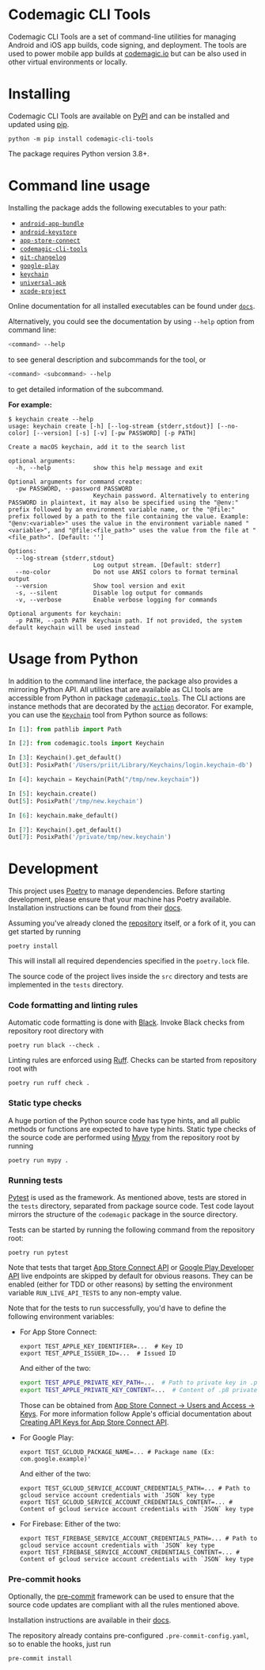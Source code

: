 # Codemagic CLI Tools

Codemagic CLI Tools are a set of command-line utilities for managing Android and iOS app builds,
code signing, and deployment. The tools are used to power mobile app builds at [codemagic.io](https://codemagic.io) but can be also used in other virtual environments or locally.

# Installing

Codemagic CLI Tools are available on [PyPI](https://pypi.org/project/codemagic-cli-tools/)
and can be installed and updated using [pip](https://pip.pypa.io/en/stable/getting-started/).

```
python -m pip install codemagic-cli-tools
```

The package requires Python version 3.8+.

# Command line usage

Installing the package adds the following executables to your path:

- [`android-app-bundle`](https://github.com/codemagic-ci-cd/cli-tools/blob/master/docs/android-app-bundle/README.md)
- [`android-keystore`](https://github.com/codemagic-ci-cd/cli-tools/blob/master/docs/android-keystore/README.md)
- [`app-store-connect`](https://github.com/codemagic-ci-cd/cli-tools/blob/master/docs/app-store-connect/README.md)
- [`codemagic-cli-tools`](https://github.com/codemagic-ci-cd/cli-tools/blob/master/docs/codemagic-cli-tools/README.md)
- [`git-changelog`](https://github.com/codemagic-ci-cd/cli-tools/blob/master/docs/git-changelog/README.md)
- [`google-play`](https://github.com/codemagic-ci-cd/cli-tools/blob/master/docs/google-play/README.md)
- [`keychain`](https://github.com/codemagic-ci-cd/cli-tools/blob/master/docs/keychain/README.md)
- [`universal-apk`](https://github.com/codemagic-ci-cd/cli-tools/blob/master/docs/universal-apk/README.md)
- [`xcode-project`](https://github.com/codemagic-ci-cd/cli-tools/blob/master/docs/xcode-project/README.md)

Online documentation for all installed executables can be found under
[`docs`](https://github.com/codemagic-ci-cd/cli-tools/tree/master/docs#cli-tools).

Alternatively, you could see the documentation by using `--help` option from command line:

```bash
<command> --help
```
to see general description and subcommands for the tool, or

```bash
<command> <subcommand> --help
```
to get detailed information of the subcommand.

**For example:**

```
$ keychain create --help
usage: keychain create [-h] [--log-stream {stderr,stdout}] [--no-color] [--version] [-s] [-v] [-pw PASSWORD] [-p PATH]

Create a macOS keychain, add it to the search list

optional arguments:
  -h, --help            show this help message and exit

Optional arguments for command create:
  -pw PASSWORD, --password PASSWORD
                        Keychain password. Alternatively to entering PASSWORD in plaintext, it may also be specified using the "@env:" prefix followed by an environment variable name, or the "@file:" prefix followed by a path to the file containing the value. Example: "@env:<variable>" uses the value in the environment variable named "<variable>", and "@file:<file_path>" uses the value from the file at "<file_path>". [Default: '']

Options:
  --log-stream {stderr,stdout}
                        Log output stream. [Default: stderr]
  --no-color            Do not use ANSI colors to format terminal output
  --version             Show tool version and exit
  -s, --silent          Disable log output for commands
  -v, --verbose         Enable verbose logging for commands

Optional arguments for keychain:
  -p PATH, --path PATH  Keychain path. If not provided, the system default keychain will be used instead
```

# Usage from Python

In addition to the command line interface, the package also provides a mirroring Python API.
All utilities that are available as CLI tools are accessible from Python in package
[`codemagic.tools`](https://github.com/codemagic-ci-cd/cli-tools/blob/v0.28.0/src/codemagic/tools/__init__.py).
The CLI actions are instance methods that are decorated by the [`action`](https://github.com/codemagic-ci-cd/cli-tools/blob/v0.28.0/src/codemagic/cli/cli_app.py#L385)
decorator. For example, you can use the [`Keychain`](https://github.com/codemagic-ci-cd/cli-tools/blob/v0.28.0/src/codemagic/tools/keychain.py#L111)
tool from Python source as follows:

```python
In [1]: from pathlib import Path

In [2]: from codemagic.tools import Keychain

In [3]: Keychain().get_default()
Out[3]: PosixPath('/Users/priit/Library/Keychains/login.keychain-db')

In [4]: keychain = Keychain(Path("/tmp/new.keychain"))

In [5]: keychain.create()
Out[5]: PosixPath('/tmp/new.keychain')

In [6]: keychain.make_default()

In [7]: Keychain().get_default()
Out[7]: PosixPath('/private/tmp/new.keychain')
```

# Development

This project uses [Poetry](https://python-poetry.org/) to manage dependencies. Before starting development, please ensure that your
machine has Poetry available. Installation instructions can be found from their
[docs](https://python-poetry.org/docs/#installation).

Assuming you've already cloned the [repository](https://github.com/codemagic-ci-cd/cli-tools/)
itself, or a fork of it, you can get started by running

```shell
poetry install
```

This will install all required dependencies specified in the `poetry.lock` file.

The source code of the project lives inside the `src` directory and tests are
implemented in the `tests` directory.

### Code formatting and linting rules

Automatic code formatting is done with [Black](https://github.com/psf/black).
Invoke Black checks from repository root directory with

```shell
poetry run black --check .
```

Linting rules are enforced using [Ruff](https://beta.ruff.rs).
Checks can be started from repository root with

```shell
poetry run ruff check .
```

### Static type checks

A huge portion of the Python source code has type hints, and all public methods or functions
are expected to have type hints. Static type checks of the source code are performed using
[Mypy](http://mypy-lang.org/) from the repository root by running

```shell
poetry run mypy .
```

### Running tests

[Pytest](https://docs.pytest.org/en/stable/) is used as the framework. As mentioned above,
tests are stored in the `tests` directory, separated from package source code. Test code layout
mirrors the structure of the `codemagic` package in the source directory.

Tests can be started by running the following command from the repository root:

```shell
poetry run pytest
```

Note that tests that target [App Store Connect API](https://developer.apple.com/documentation/appstoreconnectapi) or
[Google Play Developer API](https://developers.google.com/android-publisher) live endpoints
are skipped by default for obvious reasons. They can be enabled (either for TDD or other reasons)
by setting the environment variable `RUN_LIVE_API_TESTS` to any non-empty value.

Note that for the tests to run successfully, you'd have to define the following environment variables:
- For App Store Connect:
    ```shell
    export TEST_APPLE_KEY_IDENTIFIER=...  # Key ID
    export TEST_APPLE_ISSUER_ID=...  # Issued ID
    ```
    And either of the two:
    ```bash
    export TEST_APPLE_PRIVATE_KEY_PATH=...  # Path to private key in .p8 format
    export TEST_APPLE_PRIVATE_KEY_CONTENT=...  # Content of .p8 private key
    ```
  Those can be obtained from [App Store Connect -> Users and Access -> Keys](https://appstoreconnect.apple.com/access/api).
  For more information follow Apple's official documentation about [Creating API Keys for App Store Connect API](https://developer.apple.com/documentation/appstoreconnectapi/creating_api_keys_for_app_store_connect_api).

- For Google Play:
    ```shell
    export TEST_GCLOUD_PACKAGE_NAME=... # Package name (Ex: com.google.example)'
    ```
    And either of the two:
    ```shell
    export TEST_GCLOUD_SERVICE_ACCOUNT_CREDENTIALS_PATH=... # Path to gcloud service account credentials with `JSON` key type
    export TEST_GCLOUD_SERVICE_ACCOUNT_CREDENTIALS_CONTENT=... # Content of gcloud service account credentials with `JSON` key type
    ```

- For Firebase:
    Either of the two:
    ```shell
    export TEST_FIREBASE_SERVICE_ACCOUNT_CREDENTIALS_PATH=... # Path to gcloud service account credentials with `JSON` key type
    export TEST_FIREBASE_SERVICE_ACCOUNT_CREDENTIALS_CONTENT=... # Content of gcloud service account credentials with `JSON` key type
    ```

### Pre-commit hooks

Optionally, the [pre-commit](https://pre-commit.com/) framework can be used to ensure that
the source code updates are compliant with all the rules mentioned above.

Installation instructions are available in their [docs](https://pre-commit.com/#installation).

The repository already contains pre-configured `.pre-commit-config.yaml`, so to enable
the hooks, just run

```shell
pre-commit install
```
